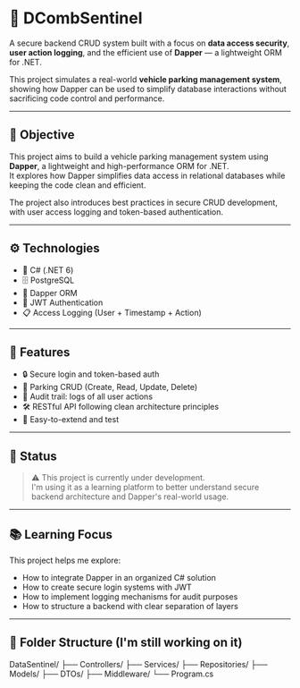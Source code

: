 # 🔐 DCombSentinel

A secure backend CRUD system built with a focus on **data access security**, **user action logging**, and the efficient use of **Dapper** — a lightweight ORM for .NET.

This project simulates a real-world **vehicle parking management system**, showing how Dapper can be used to simplify database interactions without sacrificing code control and performance.

---

## 🎯 Objective

This project aims to build a vehicle parking management system using **Dapper**, a lightweight and high-performance ORM for .NET.  
It explores how Dapper simplifies data access in relational databases while keeping the code clean and efficient.

The project also introduces best practices in secure CRUD development, with user access logging and token-based authentication.

---

## ⚙️ Technologies

- 🧠 C# (.NET 6)
- 🗄️ PostgreSQL
- 🚀 Dapper ORM
- 🔐 JWT Authentication
- 📋 Access Logging (User + Timestamp + Action)

---

## 📌 Features

- 🔒 Secure login and token-based auth
- 🚗 Parking CRUD (Create, Read, Update, Delete)
- 👤 Audit trail: logs of all user actions
- 🛠️ RESTful API following clean architecture principles
- 🧪 Easy-to-extend and test

---

## 🚧 Status

> ⚠️ This project is currently under development.  
I'm using it as a learning platform to better understand secure backend architecture and Dapper's real-world usage.

---

## 📚 Learning Focus

This project helps me explore:

- How to integrate Dapper in an organized C# solution
- How to create secure login systems with JWT
- How to implement logging mechanisms for audit purposes
- How to structure a backend with clear separation of layers

---

## 📂 Folder Structure (I'm still working on it)
DataSentinel/
├── Controllers/
├── Services/
├── Repositories/
├── Models/
├── DTOs/
├── Middleware/
└── Program.cs
